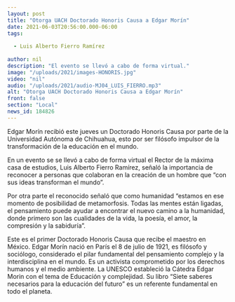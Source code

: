 ```yaml
---
layout: post
title: "Otorga UACH Doctorado Honoris Causa a Edgar Morín"
date: 2021-06-03T20:56:00.000-06:00
tags:
  
  - Luis Alberto Fierro Ramírez
  
author: nil
description: "El evento se llevó a cabo de forma virtual."
image: "/uploads/2021/images-HONORIS.jpg"
video: "nil"
audio: "/uploads/2021/audio-MJ04_LUIS_FIERRO.mp3"
alt: "Otorga UACH Doctorado Honoris Causa a Edgar Morín"
front: false
section: "Local"
news_id: 184826
---
```


Edgar Morín recibió este jueves un Doctorado Honoris Causa por parte de la Universidad Autónoma de Chihuahua, esto por ser filósofo impulsor de la transformación de la educación en el mundo.

En un evento se se llevó a cabo de forma virtual el Rector de la máxima casa de estudios, Luis Alberto Fierro Ramírez, señaló la importancia de reconocer a personas que colaboran en la creación de un hombre que “con sus ideas transforman el mundo”. 

Por otra parte el reconocido señaló que como humanidad “estamos en ese momento de posibilidad de metamorfosis. Todas las mentes están ligadas, el pensamiento puede ayudar a encontrar el nuevo camino a la humanidad, donde primero son las cualidades de la vida, la poesía, el amor, la compresión y la sabiduría”.

Este es el primer Doctorado Honoris Causa que recibe el maestro en México. Edgar Morín nació en París el 8 de julio de 1921, es filósofo y sociólogo, considerado el pilar fundamental del pensamiento complejo y la interdisciplina en el mundo. Es un activista comprometido por los derechos humanos y el medio ambiente. La UNESCO estableció la Cátedra Edgar Morin con el tema de Educación y complejidad.  Su libro “Siete saberes necesarios para la educación del futuro” es un referente fundamental en todo el planeta. 
